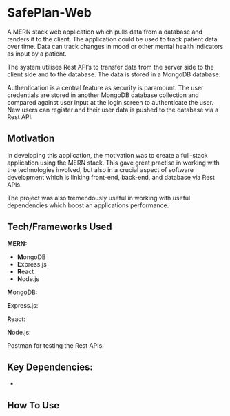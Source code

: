 # SafePlan-Web
A MERN stack web application which pulls data from a database and renders it to the client. The application could be used to track patient data over time. Data can track changes in mood or other mental health indicators as input by a patient. 

The system utilises Rest API’s to transfer data from the server side to the client side and to the database. The data is stored in a MongoDB database.

Authentication is a central feature as security is paramount. The user credentials are stored in another MongoDB database collection and compared against user input at the login screen to authenticate the user. New users can register and their user data is pushed to the database via a Rest API.

## **Motivation**

In developing this application, the motivation was to create a full-stack application using the MERN stack. This gave great practise in working with the 
technologies involved, but also in a crucial aspect of software development which is linking front-end, back-end, and database via Rest APIs. 

The project was also tremendously useful in working with useful dependencies which boost an applications performance.

## **Tech/Frameworks Used**

**MERN:** 
- **M**ongoDB 
- **E**xpress.js 
- **R**eact 
- **N**ode.js

**M**ongoDB:

**E**xpress.js:

**R**eact:

**N**ode.js:

Postman for testing the Rest APIs.

**Key Dependencies:**
-
-

## **How To Use**
